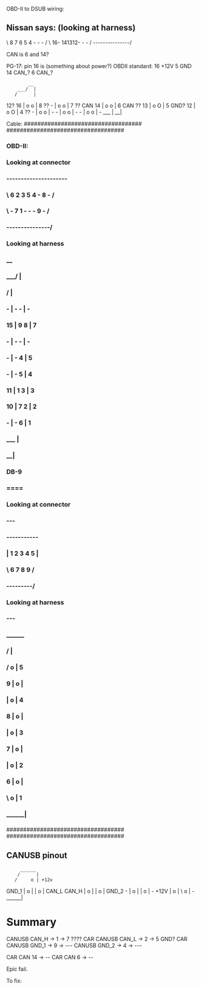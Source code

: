 OBD-II to DSUB wiring:




Nissan says:
(looking at harness)
---------------------
\  8 7 6 5 4 - - -  /
 \ 16- 141312- - - /
  \---------------/

CAN is 6 and 14?

PG-17: pin 16 is (something about power?)
OBDII standard:
16 +12V
 5 GND
14 CAN_?
 6 CAN_?


            __
        ___/  |
       /      |
12? 16 | o  o | 8 ??
    -  | o  o | 7 ??
CAN 14 | o  o | 6 CAN
 ?? 13 | o  O | 5 GND?
    12 | o  O | 4 ??
     - | o  o | -
     - | o  o | -
     - | o  o | -
       \___   |
           \__|



Cable:
###################################
###################################
###                             ###
###  OBD-II:                    ###
###  Looking at connector       ###
###                             ###
###  ---------------------      ###
###  \  6 2 3 5 4 - 8 -  /      ###
###   \ - 7 1 - - - 9 - /       ###
###    \---------------/        ###
###                             ###
###                             ###
###  Looking at harness         ###
###                             ###
###                             ###
###           __                ###
###       ___/  |               ###
###      /      |               ###
###    - | -  - | -             ###
###   15 | 9  8 | 7             ###
###    - | -  - | -             ###
###    - | -  4 | 5             ###
###    - | -  5 | 4             ###
###   11 | 1  3 | 3             ###
###   10 | 7  2 | 2             ###
###    - | -  6 | 1             ###
###      \___   |               ###
###          \__|               ###
###                             ###
###                             ###
###                             ###
###                             ###
###  DB-9                       ###
###  ====                       ###
###                             ###
###  Looking at connector       ###
###  ---                        ###
###                             ###
###   -----------               ###
###  | 1 2 3 4 5 |              ###
###  \  6 7 8 9  /              ###
###   \---------/               ###
###                             ###
###  Looking at harness         ###
###  ---                        ###
###                             ###
###           ______            ###
###          /      |           ###
###         /     o | 5         ###
###       9 | o     |           ###
###         |     o | 4         ###
###       8 | o     |           ###
###         |     o | 3         ###
###       7 | o     |           ###
###         |     o | 2         ###
###       6 | o     |           ###
###         \     o | 1         ###
###          \______|           ###
###                             ###
###                             ###
###                             ###
###################################
###################################

CANUSB pinout
---

         ______
        /      |
       /     o | +12v
 GND_1 | o     |
       |     o | CAN_L
 CAN_H | o     |
       |     o | GND_2
     - | o     |
       |     o | -
  +12V | o     |
       \     o | -
        \______|



Summary
=======

CANUSB CAN_H -> 1 -> 7 ???? CAR
CANUSB CAN_L -> 2 -> 5 GND? CAR
CANUSB GND_1 -> 9 -> ---
CANUSB GND_2 -> 4 -> ---


CAR CAN 14 -> --
CAR CAN  6 -> --

Epic fail.

To fix:




